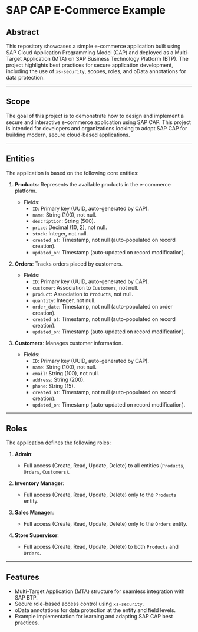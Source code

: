 # SAP CAP E-Commerce Example

## Abstract
This repository showcases a simple e-commerce application built using SAP Cloud Application Programming Model (CAP) and deployed as a Multi-Target Application (MTA) on SAP Business Technology Platform (BTP). The project highlights best practices for secure application development, including the use of `xs-security`, scopes, roles, and oData annotations for data protection.

---

## Scope
The goal of this project is to demonstrate how to design and implement a secure and interactive e-commerce application using SAP CAP. This project is intended for developers and organizations looking to adopt SAP CAP for building modern, secure cloud-based applications.

---

## Entities
The application is based on the following core entities:

1. **Products**: Represents the available products in the e-commerce platform.
   - Fields:
     - `ID`: Primary key (UUID, auto-generated by CAP).
     - `name`: String (100), not null.
     - `description`: String (500).
     - `price`: Decimal (10, 2), not null.
     - `stock`: Integer, not null.
     - `created_at`: Timestamp, not null (auto-populated on record creation).
     - `updated_on`: Timestamp (auto-updated on record modification).

2. **Orders**: Tracks orders placed by customers.
   - Fields:
     - `ID`: Primary key (UUID, auto-generated by CAP).
     - `customer`: Association to `Customers`, not null.
     - `product`: Association to `Products`, not null.
     - `quantity`: Integer, not null.
     - `order_date`: Timestamp, not null (auto-populated on order creation).
     - `created_at`: Timestamp, not null (auto-populated on record creation).
     - `updated_on`: Timestamp (auto-updated on record modification).

3. **Customers**: Manages customer information.
   - Fields:
     - `ID`: Primary key (UUID, auto-generated by CAP).
     - `name`: String (100), not null.
     - `email`: String (100), not null.
     - `address`: String (200).
     - `phone`: String (15).
     - `created_at`: Timestamp, not null (auto-populated on record creation).
     - `updated_on`: Timestamp (auto-updated on record modification).

---

## Roles
The application defines the following roles:

1. **Admin**:
   - Full access (Create, Read, Update, Delete) to all entities (`Products`, `Orders`, `Customers`).

2. **Inventory Manager**:
   - Full access (Create, Read, Update, Delete) only to the `Products` entity.

3. **Sales Manager**:
   - Full access (Create, Read, Update, Delete) only to the `Orders` entity.

4. **Store Supervisor**:
   - Full access (Create, Read, Update, Delete) to both `Products` and `Orders`.

---

## Features
- Multi-Target Application (MTA) structure for seamless integration with SAP BTP.
- Secure role-based access control using `xs-security`.
- oData annotations for data protection at the entity and field levels.
- Example implementation for learning and adapting SAP CAP best practices.